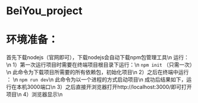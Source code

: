 # BeiYou_project
# 环境准备：
首先下载nodejs（官网即可），下载nodejs会自动下载npm包管理工具\n
运行：\n
	1）第一次运行项目时需要在终端项目根目录下运行：\n
  `npm init` （只需一次）\n
	 此命令为下载项目所需要的所有依赖包，初始化项目\n
	2）之后在终端中运行 ： \n
  `npm run dev`\n
	此命令为以一个进程的方式启动项目\n
	成功后结果如下，运行在本机3000端口\n
	3）之后直接开浏览器打开http://localhost:3000/即可打开项目\n
	4）浏览器显示\n
